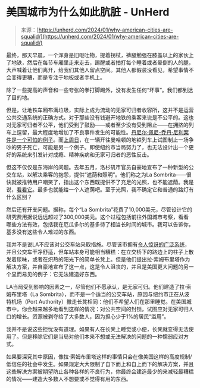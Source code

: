 <!--yml

category: 未分类

date: 2024-05-27 14:52:02

-->

# 美国城市为什么如此肮脏 - UnHerd

> 来源：[https://unherd.com/2024/01/why-american-cities-are-squalid/](https://unherd.com/2024/01/why-american-cities-are-squalid/)

最终，那天早晨，一个浑身是旧呕吐物，提着拐杖，裤腿勉强在膝盖以上的家伙上了地铁，然后在每节车厢里走来走去，踢醒或者拍打每个睡着或者晕倒的人的腿，大声喊着让他们离开，给我们其他人留点空间。其他人都假装没看见，希望事情不会变得更糟，而是专注于地板或者手机上。

除了一些提高的声音和一些夸张的拳打脚踢外，没有发生任何“坏事”。我们都到达了目的地。

但是，让地铁车厢布满垃圾，实际上成为流动的无家可归者收容所，这并不是运营公共交通系统的正确方式。对于那些没有钱避开地铁的乘客来说是不公平的。这也对无家可归者不公平，他们受到了鼓励——或者至少没有受到阻止——在拥挤的列车上逗留，最大程度地增加了不良事件发生的可能性。[丹尼尔·佩尼-乔丹·尼利案件是一个可怕的例子](https://nypost.com/2023/11/15/metro/ex-marine-daniel-penny-should-have-known-jordan-neelys-death-was-imminent-because-of-his-military-training-warnings-from-others-prosecutors/)。而[上周日](https://www.nytimes.com/2024/01/15/nyregion/nyc-subway-shooting-brooklyn.html)，在一辆开往曼哈顿的地铁列车上试图制止一场争吵的男子死亡，可能是另一个例子。即使纽约市当局努力了，也无法设计出一个更好的系统来引发针对成瘾、精神疾病和无家可归者的恶性反击。

但这不仅仅是东海岸的问题。去年五月，洛杉矶市官员自豪地宣布了一种新型的公交车站，以解决乘客的抱怨，提供“遮荫和照明”。他们称之为La Sombrita——很快就被推特用户嘲笑了，指出这个东西既提供不了充足的光照，也不能遮荫。我是说，[看看它](https://en.wikipedia.org/wiki/La_Sombrita)。最多也就能给一个人遮荫吧。至于光照，我不确定它和普通的路灯有什么区别？

然后还有开支问题。据称，每个“La Sombrita”花费了10,000美元，尽管设计它的研究费用据说远远超过了300,000美元。这个过程包括前往外国城市考察，看看哪些方法有效，包括我在厄瓜多尔的基多待了相当长时间的城市。我可以告诉你，基多没有这些令人难过的东西。

我并不是说LA不应该对公交车站采取措施。尽管该市拥有[令人惊讶的广泛系统](https://walkingtheworld.substack.com/p/la-without-a-car-part-2)，并且公交车干净舒适，但车站本身可能相当糟糕：在立交桥下的路边上的柱子上散发着尿味，或者在炽热的阳光下的简单长凳上。但是他们提出拉·索姆布里塔作为解决方案，并自豪地宣布了这一点，这是令人沮丧的，并且是美国更大问题的另一个显而易见的例子：它无法建造好东西。

LA当局受到影响的因素之一，尽管他们不愿承认，是无家可归。他们建造了拉·索姆布里塔（La Sombrita），而不是一个适当的公交车站，原因与纽约市正在从波特机场（Port Authority）撤走长凳相同：他们不希望人们在那里睡觉。在美国城市中，你会越来越多地看到这样的情况：对公共空间的封锁，试图应对无家可归人口的增长。资源被剥夺给了大多数人，因为担心少于1%的居民“滥用”。

我并不是说这些担忧没有道理。如果有人在长凳上睡觉或小便，长凳就变得无法使用了。但是移除它们是当局对他们本来不想或无法解决的问题的一种懦弱应对方式。

如果要深究其中原因，像拉·索姆布里塔这样的事情只会在像美国这样的高度规制/低信任的社会中发生。如果规定大大限制了自下而上和自上而下的解决方案，并且这些解决方案被期望防止各种各样的不良行为，你最终会建造最少的来减轻最糟糕的情况——建造大多数人不想要或不觉得有用的东西。
